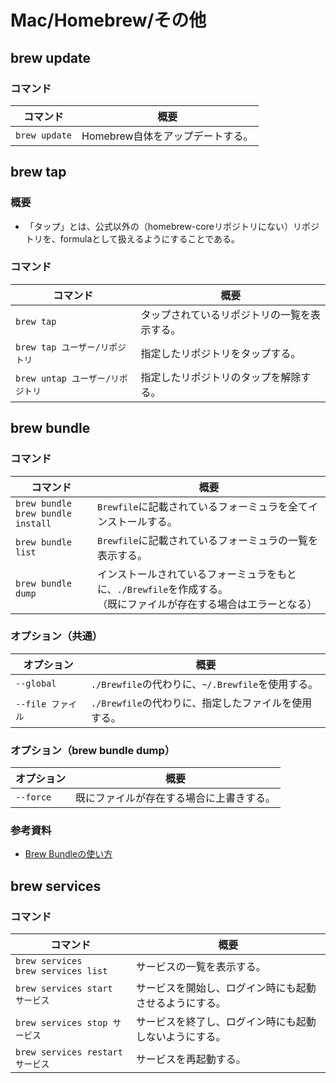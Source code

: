 # Mac/Homebrew/その他

## brew update

### コマンド

| コマンド      | 概要                             |
| ------------- | -------------------------------- |
| `brew update` | Homebrew自体をアップデートする。 |

## brew tap

### 概要

- 「タップ」とは、公式以外の（homebrew-coreリポジトリにない）リポジトリを、formulaとして扱えるようにすることである。

### コマンド

| コマンド                         | 概要                                         |
| -------------------------------- | -------------------------------------------- |
| `brew tap`                       | タップされているリポジトリの一覧を表示する。 |
| `brew tap ユーザー/リポジトリ`   | 指定したリポジトリをタップする。             |
| `brew untap ユーザー/リポジトリ` | 指定したリポジトリのタップを解除する。       |

## brew bundle

### コマンド

| コマンド                                 | 概要                                                         |
| ---------------------------------------- | ------------------------------------------------------------ |
| `brew bundle`<br />`brew bundle install` | `Brewfile`に記載されているフォーミュラを全てインストールする。 |
| `brew bundle list`                       | `Brewfile`に記載されているフォーミュラの一覧を表示する。     |
| `brew bundle dump`                       | インストールされているフォーミュラをもとに、`./Brewfile`を作成する。<br />（既にファイルが存在する場合はエラーとなる） |

### オプション（共通）

| オプション        | 概要                                                 |
| ----------------- | ---------------------------------------------------- |
| `--global`        | `./Brewfile`の代わりに、`~/.Brewfile`を使用する。    |
| `--file ファイル` | `./Brewfile`の代わりに、指定したファイルを使用する。 |

### オプション（brew bundle dump）

| オプション | 概要                                     |
| ---------- | ---------------------------------------- |
| `--force`  | 既にファイルが存在する場合に上書きする。 |

### 参考資料

- [Brew Bundleの使い方](https://gist.github.com/yoshimana/43b9205ddedad0ad65f2dee00c6f4261)

## brew services

### コマンド

| コマンド                                  | 概要                                                   |
| ----------------------------------------- | ------------------------------------------------------ |
| `brew services`<br />`brew services list` | サービスの一覧を表示する。                             |
| `brew services start サービス`            | サービスを開始し、ログイン時にも起動させるようにする。 |
| `brew services stop サービス`             | サービスを終了し、ログイン時にも起動しないようにする。 |
| `brew services restart サービス`          | サービスを再起動する。                                 |
